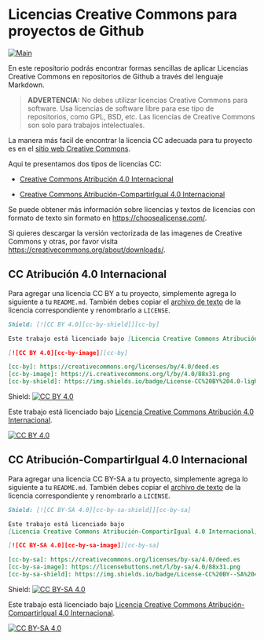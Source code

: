 # Licencias Creative Commons para proyectos de Github

[![Main](https://img.shields.io/badge/main%20language-EN-blue)](/../../)

En este repositorio podrás encontrar formas sencillas de aplicar Licencias Creative Commons
en repositorios de Github a través del lenguaje Markdown.

> **ADVERTENCIA:**
> No debes utilizar licencias Creative Commons para software.
> Usa licencias de software libre para ese tipo de repositorios, como GPL, BSD, etc.
> Las licencias de Creative Commons son solo para trabajos intelectuales.

La manera más facil de encontrar la licencia CC adecuada para tu proyecto es en el
[sitio web Creative Commons](https://creativecommons.org/choose/).

Aqui te presentamos dos tipos de licencias CC:
* [Creative Commons Atribución 4.0 Internacional](#cc-atribución-40-internacional)

* [Creative Commons Atribución-CompartirIgual 4.0 Internacional](#cc-atribución-compartirigual-40-internacional)

Se puede obtener más información sobre licencias y textos de licencias con formato de texto sin formato
en https://choosealicense.com/.

Si quieres descargar la versión vectorizada de las imagenes de Creative Commons
y otras, por favor visita https://creativecommons.org/about/downloads/.

## CC Atribución 4.0 Internacional

Para agregar una licencia CC BY a tu proyecto, simplemente agrega lo siguiente a tu
`README.md`. También debes copiar el [archivo de texto](LICENSE-CC-BY) de la licencia correspondiente y
renombrarlo a `LICENSE`.

```markdown
Shield: [![CC BY 4.0][cc-by-shield]][cc-by]

Este trabajo está licenciado bajo [Licencia Creative Commons Atribución 4.0 Internacional][cc-by].

[![CC BY 4.0][cc-by-image]][cc-by]

[cc-by]: https://creativecommons.org/licenses/by/4.0/deed.es
[cc-by-image]: https://i.creativecommons.org/l/by/4.0/88x31.png
[cc-by-shield]: https://img.shields.io/badge/License-CC%20BY%204.0-lightgrey.svg
```

Shield: [![CC BY 4.0][cc-by-shield]][cc-by]

Este trabajo está licenciado bajo [Licencia Creative Commons Atribución 4.0 Internacional][cc-by].

[![CC BY 4.0][cc-by-image]][cc-by]

[cc-by]: https://creativecommons.org/licenses/by/4.0/deed.es
[cc-by-image]: https://i.creativecommons.org/l/by/4.0/88x31.png
[cc-by-shield]: https://img.shields.io/badge/License-CC%20BY%204.0-lightgrey.svg


## CC Atribución-CompartirIgual 4.0 Internacional
Para agregar una licencia CC BY-SA a tu proyecto, simplemente agrega lo siguiente a tu
`README.md`. También debes copiar el [archivo de texto](LICENSE-CC-BY-SA) de la licencia correspondiente y
renombrarlo a `LICENSE`.

```markdown
Shield: [![CC BY-SA 4.0][cc-by-sa-shield]][cc-by-sa]

Este trabajo está licenciado bajo
[Licencia Creative Commons Atribución-CompartirIgual 4.0 Internacional][cc-by-sa].

[![CC BY-SA 4.0][cc-by-sa-image]][cc-by-sa]

[cc-by-sa]: https://creativecommons.org/licenses/by-sa/4.0/deed.es
[cc-by-sa-image]: https://licensebuttons.net/l/by-sa/4.0/88x31.png
[cc-by-sa-shield]: https://img.shields.io/badge/License-CC%20BY--SA%204.0-lightgrey.svg
```

Shield: [![CC BY-SA 4.0][cc-by-sa-shield]][cc-by-sa]

Este trabajo está licenciado bajo [ Licencia Creative Commons Atribución-CompartirIgual 4.0 Internacional][cc-by-sa].

[![CC BY-SA 4.0][cc-by-sa-image]][cc-by-sa]

[cc-by-sa]: https://creativecommons.org/licenses/by-sa/4.0/deed.es
[cc-by-sa-image]: https://licensebuttons.net/l/by-sa/4.0/88x31.png
[cc-by-sa-shield]: https://img.shields.io/badge/License-CC%20BY--SA%204.0-lightgrey.svg
